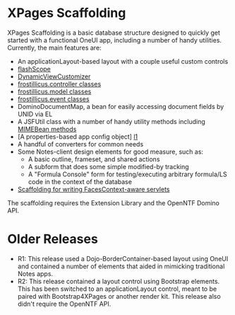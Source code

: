 XPages Scaffolding
==================

XPages Scaffolding is a basic database structure designed to quickly get started with a functional OneUI app, including a number of handy utilities. Currently, the main features are:

- An applicationLayout-based layout with a couple useful custom controls
- [flashScope](http://www.bleedyellow.com/blogs/andyc/entry/a_flash_scope_for_xpages?lang=en_gb)
- [DynamicViewCustomizer](http://openntf.org/s/dynamicviewcustomizer)
- [frostillicus.controller classes](http://frostillic.us/f.nsf/posts/more-on--controller--classes)
- [frostillicus.model classes](http://frostillic.us/f.nsf/posts/my-current-model-framework--part-1)
- [frostillicus.event classes](http://frostillic.us/f.nsf/posts/a-prototype-in-app-messaging-system-for-xpages)
- DominoDocumentMap, a bean for easily accessing document fields by UNID via EL
- A JSFUtil class with a number of handy utility methods including [MIMEBean methods](http://www.timtripcony.com/blog.nsf/d6plinks/TTRY-8NKTPN)
- [A properties-based app config object] [l1]
- A handful of converters for common needs
- Some Notes-client design elements for good measure, such as:
	- A basic outline, frameset, and shared actions
	- A subform that does some simple modified-by tracking
	- A "Formula Console" form for testing/executing arbitrary formula/LS code in the context of the database
- [Scaffolding for writing FacesContext-aware servlets](http://frostillic.us/f.nsf/posts/building-xpages-servlets-with-facescontext-access)

The scaffolding requires the Extension Library and the OpenNTF Domino API.


Older Releases
==============

- R1: This release used a Dojo-BorderContainer-based layout using OneUI and contained a number of elements that aided in mimicking traditional Notes apps.
- R2: This release contained a layout control using Bootstrap elements. This has been switched to an applicationLayout control, meant to be paired with Bootstrap4XPages or another render kit. This release also didn't require the OpenNTF API.

[l1]: https://frostillic.us/f.nsf/posts/expanding-your-use-of-el-(part-2)
